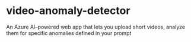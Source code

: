# video-anomaly-detector
An Azure AI–powered web app that lets you upload short videos, analyze them for specific anomalies defined in your prompt

